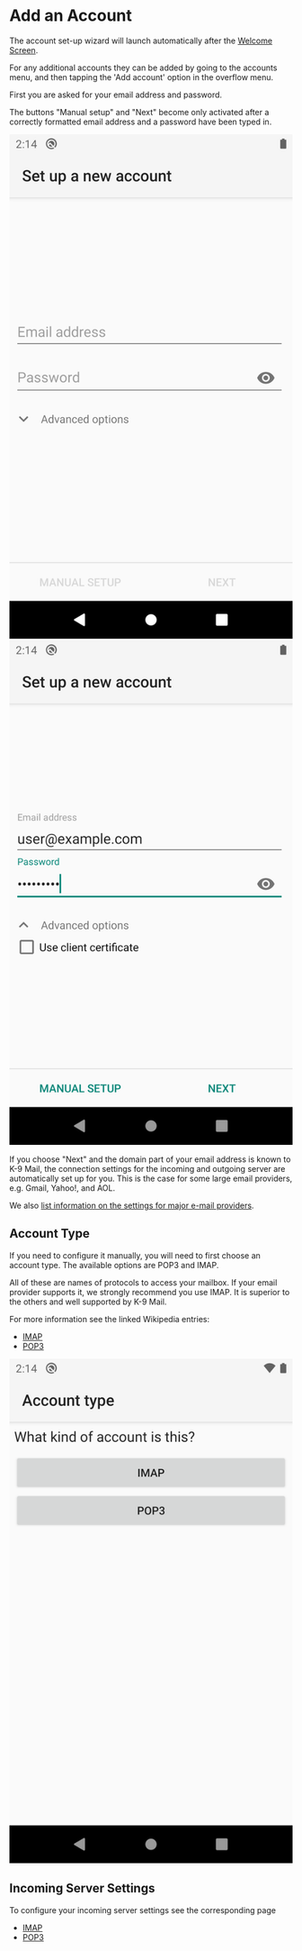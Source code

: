 # Add an Account
The account set-up wizard will launch automatically after the [Welcome Screen](../setup/welcome.md). 

For any additional accounts they can be added by going to the accounts menu, 
and then tapping the 'Add account' option in the overflow menu.

First you are asked for your email address and password.

The buttons "Manual setup" and "Next" become only activated after a correctly formatted email address and a password
have been typed in.

![Screen to enter email address and password](../img/screenshots/account_setup_step1_empty.png) ![Email address and password filled in](../img/screenshots/account_setup_step1_filled_in.png)

If you choose "Next" and the domain part of your email address is known to K-9 Mail, the connection settings for the 
incoming and outgoing server are automatically set up for you. This is the case for some large email providers, 
e.g. Gmail, Yahoo!, and AOL.

We also [list information on the settings for major e-mail providers](provider_settings.md).

## Account Type

If you need to configure it manually, you will need to first choose an account type.
The available options are POP3 and IMAP.

All of these are names of protocols to access your mailbox. If your email provider supports it, we strongly recommend 
you use IMAP. It is superior to the others and well supported by K-9 Mail.

For more information see the linked Wikipedia entries:

* [IMAP](https://en.wikipedia.org/wiki/Internet_Message_Access_Protocol)
* [POP3](https://en.wikipedia.org/wiki/Post_Office_Protocol)

![Account type selection](../img/screenshots/account_setup_step2_account_type_selection.png)

## Incoming Server Settings

To configure your incoming server settings see the corresponding page

* [IMAP](incoming_imap.md)
* [POP3](incoming_pop3.md)